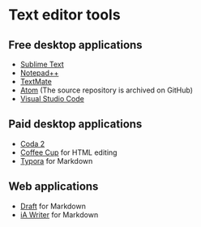 # Text editor tools

## Free desktop applications
+ [Sublime Text](https://www.sublimetext.com/)
+ [Notepad++](https://notepad-plus-plus.org/)
+ [TextMate](https://macromates.com/)
+ [Atom](https://atom.io/) (The source repository is archived on GitHub)
+ [Visual Studio Code](https://code.visualstudio.com/)

## Paid desktop applications
+ [Coda 2](https://panic.com/coda/)
+ [Coffee Cup](https://www.coffeecup.com/html-editor/) for HTML editing
+ [Typora](https://www.typora.io/) for Markdown

## Web applications
+ [Draft](https://draftin.com/draft/users/sign_up) for Markdown
+ [iA Writer](https://ia.net/writer) for Markdown


